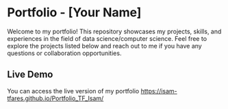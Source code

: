 # Portfolio - [Your Name]

Welcome to my portfolio! This repository showcases my projects, skills, and experiences in the field of data science/computer science. Feel free to explore the projects listed below and reach out to me if you have any questions or collaboration opportunities.

## Live Demo

You can access the live version of my portfolio https://isam-tfares.github.io/Portfolio_TF_Isam/

